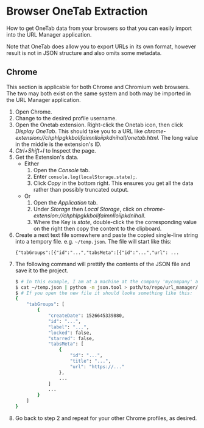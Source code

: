 # Browser OneTab Extraction

How to get OneTab data from your browsers so that you can easily import into the URL Manager application.

Note that OneTab does allow you to export URLs in its own format, however result is not in JSON structure and also omits some metadata.

## Chrome

This section is applicable for both Chrome and Chromium web browsers. The two may both exist on the same system and both may be imported in the URL Manager application. 

1. Open Chrome.
2. Change to the desired profile username.
3. Open the Onetab extension. Right-click the Onetab icon, then click _Display OneTab_. This should take you to a URL like _chrome-extension://chphlpgkkbolifaimnlloiipkdnihall/onetab.html_. The long value in the middle is the extension's ID.
4. _Ctrl+Shift+I_ to Inspect the page.
5. Get the Extension's data.
    - Either               
       1. Open the _Console_ tab.
       2. Enter `console.log(localStorage.state);`.
       3. Click _Copy_ in the bottom right. This ensures you get all the data rather than possibly truncated output.
    - Or
        1. Open the _Application_ tab.
        2. Under _Storage_ then _Local Storage_, click on _chrome-extension://chphlpgkkbolifaimnlloiipkdnihall_.
        3. Where the Key is _state_, double-click the the corresponding value on the right then copy the content to the clipboard.
6. Create a next text file somewhere and paste the copied single-line string into a tempory file. e.g. `~/temp.json`. The file will start like this:
    ```
    {"tabGroups":[{"id":"...","tabsMeta":[{"id":"...","url": ...
    ```
7. The following command will prettify the contents of the JSON file and save it to the project.
    ```bash
    $ # In this example, I am at a machine at the company 'mycompany' and the profile has data for personal use.
    $ cat ~/temp.json | python -m json.tool > path/to/repo/url_manager/var/lib/raw/onetab_chrome_mycompany_personal.json
    $ # If you open the new file it should looke something like this:
    {
        "tabGroups": [
            {
                "createDate": 1526645339880,
                "id": "...",
                "label": "...",
                "locked": false,
                "starred": false,
                "tabsMeta": [
                    {
                        "id": "...",
                        "title": "...",
                        "url": "https://..."
                    },
                    ...
                ]
                ...
            }
        ]
    }
    ```
8. Go back to step 2 and repeat for your other Chrome profiles, as desired.
